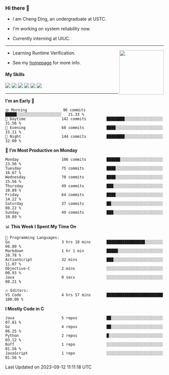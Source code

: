 ### Hi there 👋

* I am Cheng Ding, an undergraduate at USTC.
  
* I'm working on system reliability now.

* Currently interning at UIUC.

---

<img align="right" height="141" src="https://stats-of-repos-onds.vercel.app/api?username=IrisesD&theme=tokyonight&show_icons=true&count_private=true">

-  Learning Runtime Verification.

-  See my [homepage](https://irisesd.github.io) for more info.

#### My Skills

![](https://img.shields.io/badge/C++-65318e?logo=cplusplus&logoColor=fff)
![](https://img.shields.io/badge/Python-3e74a2?logo=python&logoColor=fff)
![](https://img.shields.io/badge/C-5654a2?logo=c&logoColor=fff)
![](https://img.shields.io/badge/Go-00aaff?logo=go&logoColor=fff)
![](https://img.shields.io/badge/Docker-0088ff?logo=docker&logoColor=fff)
![](https://img.shields.io/badge/Apache-D22128?logo=apache&logoColor=fff)

---
<!--START_SECTION:waka-->
**I'm an Early 🐤** 

```text
🌞 Morning                96 commits          █████░░░░░░░░░░░░░░░░░░░░   21.33 % 
🌆 Daytime                142 commits         ████████░░░░░░░░░░░░░░░░░   31.56 % 
🌃 Evening                68 commits          ████░░░░░░░░░░░░░░░░░░░░░   15.11 % 
🌙 Night                  144 commits         ████████░░░░░░░░░░░░░░░░░   32.00 % 
```
📅 **I'm Most Productive on Monday** 

```text
Monday                   106 commits         ██████░░░░░░░░░░░░░░░░░░░   23.56 % 
Tuesday                  75 commits          ████░░░░░░░░░░░░░░░░░░░░░   16.67 % 
Wednesday                70 commits          ████░░░░░░░░░░░░░░░░░░░░░   15.56 % 
Thursday                 49 commits          ███░░░░░░░░░░░░░░░░░░░░░░   10.89 % 
Friday                   64 commits          ████░░░░░░░░░░░░░░░░░░░░░   14.22 % 
Saturday                 37 commits          ██░░░░░░░░░░░░░░░░░░░░░░░   08.22 % 
Sunday                   49 commits          ███░░░░░░░░░░░░░░░░░░░░░░   10.89 % 
```


📊 **This Week I Spent My Time On** 

```text
💬 Programming Languages: 
Go                       3 hrs 18 mins       █████████████████░░░░░░░░   66.80 % 
Markdown                 1 hr 1 min          █████░░░░░░░░░░░░░░░░░░░░   20.78 % 
ActionScript             32 mins             ███░░░░░░░░░░░░░░░░░░░░░░   11.07 % 
Objective-C              2 mins              ░░░░░░░░░░░░░░░░░░░░░░░░░   00.93 % 
Java                     0 secs              ░░░░░░░░░░░░░░░░░░░░░░░░░   00.21 % 

🔥 Editors: 
VS Code                  4 hrs 57 mins       █████████████████████████   100.00 % 
```

**I Mostly Code in C** 

```text
Java                     5 repos             ██░░░░░░░░░░░░░░░░░░░░░░░   07.81 % 
Go                       4 repos             ██░░░░░░░░░░░░░░░░░░░░░░░   06.25 % 
Python                   2 repos             █░░░░░░░░░░░░░░░░░░░░░░░░   03.12 % 
Roff                     1 repo              ░░░░░░░░░░░░░░░░░░░░░░░░░   01.56 % 
JavaScript               1 repo              ░░░░░░░░░░░░░░░░░░░░░░░░░   01.56 % 
```




 Last Updated on 2023-09-12 11:11:18 UTC
<!--END_SECTION:waka-->
